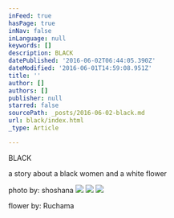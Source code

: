 ```yaml
---
inFeed: true
hasPage: true
inNav: false
inLanguage: null
keywords: []
description: BLACK
datePublished: '2016-06-02T06:44:05.390Z'
dateModified: '2016-06-01T14:59:08.951Z'
title: ''
author: []
authors: []
publisher: null
starred: false
sourcePath: _posts/2016-06-02-black.md
url: black/index.html
_type: Article

---
```

BLACK

a story about a black women and a white flower

photo by: shoshana
![](https://the-grid-user-content.s3-us-west-2.amazonaws.com/fde7bc8b-252d-4227-a7eb-5d9e2c760678.jpg)
![](https://the-grid-user-content.s3-us-west-2.amazonaws.com/c0b79461-0cd6-4a57-9698-be8a77b7e2d3.jpg)
![](https://the-grid-user-content.s3-us-west-2.amazonaws.com/efefc5ea-f504-43dc-b9fa-0b4623d40af7.jpg)

flower by: Ruchama